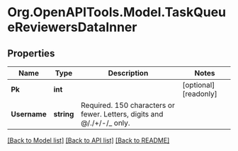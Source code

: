 
# Org.OpenAPITools.Model.TaskQueueReviewersDataInner

## Properties

Name | Type | Description | Notes
------------ | ------------- | ------------- | -------------
**Pk** | **int** |  | [optional] [readonly] 
**Username** | **string** | Required. 150 characters or fewer. Letters, digits and @/./+/-/_ only. | 

[[Back to Model list]](../README.md#documentation-for-models)
[[Back to API list]](../README.md#documentation-for-api-endpoints)
[[Back to README]](../README.md)

